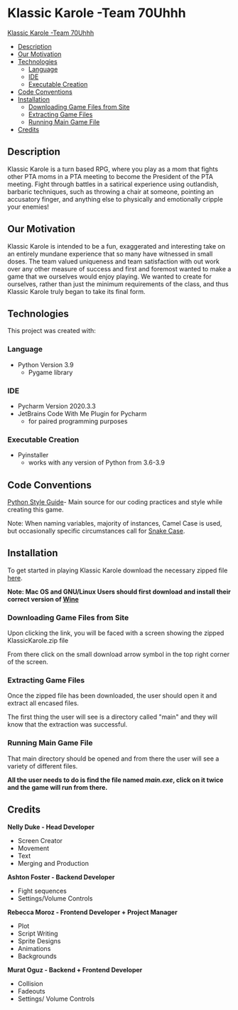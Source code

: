 # Klassic Karole -Team 70Uhhh

 [Klassic Karole -Team 70Uhhh](#klassic-karole--team-70uhhh--)
  * [Description](#description)
  * [Our Motivation](#our-motivation)
  * [Technologies](#technologies)
    + [Language](#language)
    + [IDE](#ide)
    + [Executable Creation](#executable-creation)
  * [Code Conventions](#code-conventions)
  * [Installation](#installation)
    + [Downloading Game Files from Site](#downloading-game-files-from-site)
    + [Extracting Game Files](#extracting-game-files)
    + [Running Main Game File](#running-main-game-file)
  * [Credits](#credits)

## Description

Klassic Karole is a turn based RPG, where you play as a mom that fights other PTA moms in a PTA meeting to become the President of the PTA meeting. Fight through battles in a satirical experience using outlandish, barbaric techniques, such as throwing a chair at someone, pointing an accusatory finger, and anything else to physically and emotionally cripple your enemies!

## Our Motivation

Klassic Karole is intended to be a fun, exaggerated and interesting take on an entirely mundane experience that so many have witnessed in small doses. The team valued uniqueness and team satisfaction with out work over any other measure of success and first and foremost wanted to make a game that we ourselves would enjoy playing. We wanted to create for ourselves, rather than just the minimum requirements of the class, and thus Klassic Karole truly began to take its final form.

## Technologies
This project was created with:

### Language
* Python Version 3.9
  * Pygame library

### IDE
  * Pycharm Version 2020.3.3
  * JetBrains Code With Me Plugin for Pycharm
    * for paired programming purposes

### Executable Creation
  * Pyinstaller
    * works with any version of Python from 3.6-3.9  

## Code Conventions

[Python Style Guide](https://www.python.org/dev/peps/pep-0008/)- Main source for our coding practices and style while creating this game.

Note: When naming variables, majority of instances, Camel Case is used, but occasionally specific circumstances call for [Snake Case](https://www.geeksforgeeks.org/snake-case-given-sentence/).

## Installation

To get started in playing Klassic Karole download the necessary zipped file [here](https://drive.google.com/file/d/1i8eYutGZrnkeq6MXsXqAzIFMZtUCH2Su/view?usp=sharing).

**Note: Mac OS and GNU/Linux Users should first download and install their correct version of [Wine](https://wiki.winehq.org/Download)**

### Downloading Game Files from Site

Upon clicking the link, you will be faced with a screen showing the zipped KlassicKarole.zip file

From there click on the small download arrow symbol in the top right corner of the screen.

### Extracting Game Files

Once the zipped file has been downloaded, the user should open it and extract all encased files.

The first thing the user will see is a directory called "main" and they will know that the extraction was successful. 

### Running Main Game File
That main directory should be opened and from there the user will see a variety of different files.

**All the user needs to do is find the file named *main.exe*, click on it twice and the game will run from there.**

## Credits

**Nelly Duke - Head Developer**
  * Screen Creator
  * Movement
  * Text 
  * Merging and Production

**Ashton Foster - Backend Developer**
  * Fight sequences
  * Settings/Volume Controls

**Rebecca Moroz - Frontend Developer + Project Manager**
  * Plot
  * Script Writing
  * Sprite Designs
  * Animations
  * Backgrounds

**Murat Oguz - Backend + Frontend Developer**
  * Collision
  * Fadeouts
  * Settings/ Volume Controls
